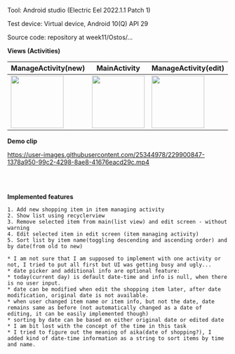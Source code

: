 Tool: Android studio (Electric Eel 2022.1.1 Patch 1)

Test device: Virtual device, Android 10(Q) API 29

Source code: repository at week11/Ostos/...


**Views (Activities)**    

|ManageActivity(new)|MainActivity|ManageActivity(edit)|
|-|-|-|
|<kbd> <img src="https://user-images.githubusercontent.com/25344978/229900104-bcf5fc8b-8706-47b5-9983-e5757a313f95.png" width=120> </kbd>|<kbd> <img src="https://user-images.githubusercontent.com/25344978/229900061-be5b175e-ce8a-4f6a-8a46-74db8a6905de.png" width=120> </kbd>|<kbd> <img src="https://user-images.githubusercontent.com/25344978/229900085-3be039e1-5e50-44ab-8a03-48edc03fbd5e.png" width=120> </kbd>|


**Demo clip**

https://user-images.githubusercontent.com/25344978/229900847-1378a950-99c2-4298-8ae8-41676eacd29c.mp4


<br>
<br>

**Implemented features**  

```
1. Add new shopping item in item managing activity
2. Show list using recyclerview
3. Remove selected item from main(list view) and edit screen - without warning
4. Edit selected item in edit screen (item managing activity)
5. Sort list by item name(toggling descending and ascending order) and by date(from old to new) 

* I am not sure that I am supposed to implement with one activity or not, I tried to put all first but UI was getting busy and ugly...
* date picker and additional info are optional feature:  
* today(current day) is default date-time and info is null, when there is no user input. 
* date can be modified when edit the shopping item later, after date modification, original date is not available.
* when user changed item name or item info, but not the date, date remains same as before (not automatically changed as a date of editing, it can be easily implemented though)
* sorting by date can be based on either original date or edited date
* I am bit lost with the concept of the time in this task
* I tried to figure out the meaning of aika(date of shopping?), I added kind of date-time information as a string to sort items by time and name. 
```
